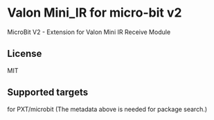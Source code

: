 # Valon Mini_IR for micro-bit v2
MicroBit V2 - Extension for Valon Mini IR Receive Module

## License
MIT

## Supported targets
for PXT/microbit (The metadata above is needed for package search.)